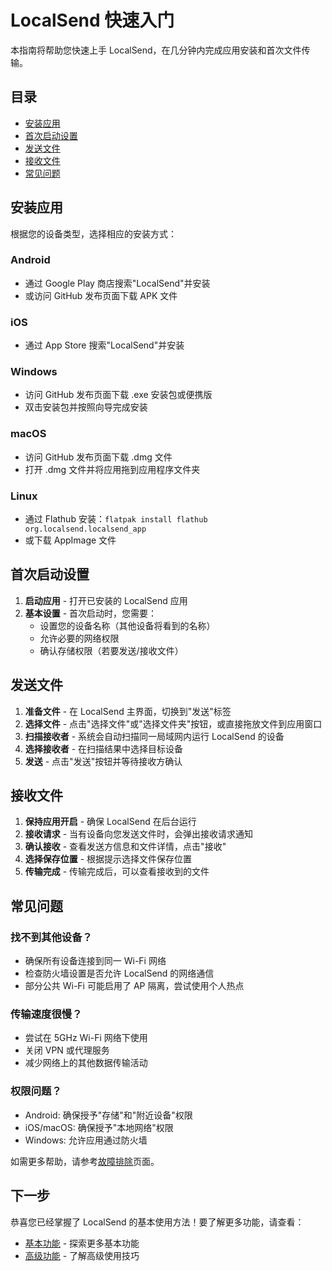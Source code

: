 # LocalSend 快速入门

本指南将帮助您快速上手 LocalSend，在几分钟内完成应用安装和首次文件传输。

## 目录
- [安装应用](#安装应用)
- [首次启动设置](#首次启动设置)
- [发送文件](#发送文件)
- [接收文件](#接收文件)
- [常见问题](#常见问题)

## 安装应用

根据您的设备类型，选择相应的安装方式：

### Android
- 通过 Google Play 商店搜索"LocalSend"并安装
- 或访问 GitHub 发布页面下载 APK 文件

### iOS
- 通过 App Store 搜索"LocalSend"并安装

### Windows
- 访问 GitHub 发布页面下载 .exe 安装包或便携版
- 双击安装包并按照向导完成安装

### macOS
- 访问 GitHub 发布页面下载 .dmg 文件
- 打开 .dmg 文件并将应用拖到应用程序文件夹

### Linux
- 通过 Flathub 安装：`flatpak install flathub org.localsend.localsend_app`
- 或下载 AppImage 文件

## 首次启动设置

1. **启动应用** - 打开已安装的 LocalSend 应用
2. **基本设置** - 首次启动时，您需要：
   - 设置您的设备名称（其他设备将看到的名称）
   - 允许必要的网络权限
   - 确认存储权限（若要发送/接收文件）

## 发送文件

1. **准备文件** - 在 LocalSend 主界面，切换到"发送"标签
2. **选择文件** - 点击"选择文件"或"选择文件夹"按钮，或直接拖放文件到应用窗口
3. **扫描接收者** - 系统会自动扫描同一局域网内运行 LocalSend 的设备
4. **选择接收者** - 在扫描结果中选择目标设备
5. **发送** - 点击"发送"按钮并等待接收方确认

## 接收文件

1. **保持应用开启** - 确保 LocalSend 在后台运行
2. **接收请求** - 当有设备向您发送文件时，会弹出接收请求通知
3. **确认接收** - 查看发送方信息和文件详情，点击"接收"
4. **选择保存位置** - 根据提示选择文件保存位置
5. **传输完成** - 传输完成后，可以查看接收到的文件

## 常见问题

### 找不到其他设备？
- 确保所有设备连接到同一 Wi-Fi 网络
- 检查防火墙设置是否允许 LocalSend 的网络通信
- 部分公共 Wi-Fi 可能启用了 AP 隔离，尝试使用个人热点

### 传输速度很慢？
- 尝试在 5GHz Wi-Fi 网络下使用
- 关闭 VPN 或代理服务
- 减少网络上的其他数据传输活动

### 权限问题？
- Android: 确保授予"存储"和"附近设备"权限
- iOS/macOS: 确保授予"本地网络"权限
- Windows: 允许应用通过防火墙

如需更多帮助，请参考[故障排除](troubleshooting.md)页面。

## 下一步

恭喜您已经掌握了 LocalSend 的基本使用方法！要了解更多功能，请查看：
- [基本功能](basic-features.md) - 探索更多基本功能
- [高级功能](advanced-features.md) - 了解高级使用技巧 